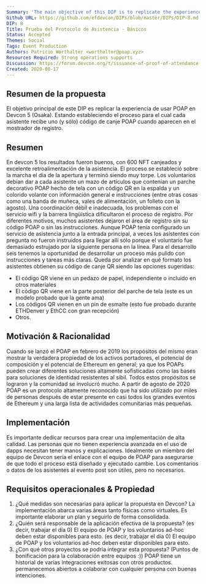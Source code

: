 ```yaml
---
Summary: 'The main objective of this DIP is to replicate the experience of using POAP in Devcon 5 (Osaka). This being establishing the process for which every attendee gets one (and only one) POAP redemption code when they show up at the registration desk.'
Github URL: https://github.com/efdevcon/DIPs/blob/master/DIPs/DIP-8.md
DIP: 8
Title: Prueba del Protocolo de Asistencia - Básicos
Status: Accepted
Themes: Social
Tags: Event Production
Authors: Patricio Worthalter <worthalter@poap.xyz>
Resources Required: Strong operations supports
Discussion: https://forum.devcon.org/t/issuance-of-proof-of-attendance-nfts-with-poap/76/5
Created: 2020-08-17
---
```


## Resumen de la propuesta

El objetivo principal de este DIP es replicar la experiencia de usar POAP en Devcon 5 (Osaka). Estando estableciendo el proceso para el cual cada asistente recibe uno (y sólo) código de canje POAP cuando aparecen en el mostrador de registro.

## Resumen

En devcon 5 los resultados fueron buenos, con 600 NFT canjeados y excelente retroalimentación de la asistencia. El proceso se estableció sobre la marcha el día de la apertura y terminó siendo muy torpe. Los voluntarios debían dar a cada asistente un mazo de artículos que contenían un parche decorativo POAP hecho de tela con un código QR en la espalda y un colorido volante con información general e instrucciones (entre otras cosas como una banda de muñeca, vales de alimentación, un folleto con la agosto). Una coordinación débil e inadecuada, los problemas con el servicio wifi y la barrera lingüística dificultaron el proceso de registro. Por diferentes motivos, muchos asistentes dejaron el área de registro sin su código POAP o sin las instrucciones. Aunque POAP tenía configurado un servicio de asistencia junto a la entrada principal, a veces los asistentes con pregunta no fueron instruidos para llegar allí sólo porque el voluntario fue demasiado estrujado por la siguiente persona en la línea. Para el desarrollo seis tenemos la oportunidad de desarrollar un proceso más pulido con instrucciones y tareas más claras. Queda por analizar en qué formato los asistentes obtienen su código de canje QR siendo las opciones sugeridas:

- El código QR viene en un pedazo de papel, independiente o incluido en otros materiales
- El código QR viene en la parte posterior del parche de tela (este es un modelo probado que la gente ama)
- Los códigos QR vienen en un pin de esmalte (esto fue probado durante ETHDenver y EthCC con gran recepción)
- Otros.

## Motivación & Racionalidad

Cuando se lanzó el POAP en febrero de 2019 los propósitos del mismo eran mostrar la verdadera propiedad de los activos portadores, el potencial de composición y el potencial de Ethereum en general; ya que los POAPs pueden crear diferentes soluciones altamente sofisticadas como las bases para soluciones de identidad resistentes al síbil. Todos estos propósitos se lograron y la comunidad se involucró mucho. A partir de agosto de 2020 POAP es un protocolo altamente reconocido que ha sido utilizado por miles de personas después de estar presente en casi todos los grandes eventos de Ethereum y una larga lista de actividades comunitarias más pequeñas.

## Implementación

Es importante dedicar recursos para crear una implementación de alta calidad. Las personas que no tienen experiencia avanzada en el uso de dapps necesitan tener manos y explicaciones. Idealmente un miembro del equipo de Devcon sería el enlace con el equipo de POAP para asegurarse de que todo el proceso está diseñado y ejecutado cambie. Los comentarios o datos de los asistentes al evento post son útiles, pero no necesarios.

## Requisitos operacionales & Propiedad

1. ¿Qué medidas son necesarias para aplicar la propuesta en Devcon? La implementación abarca varias áreas tanto físicas como virtuales. Es importante elaborar un plan y seguirlo de forma consolidada.
2. ¿Quién será responsable de la aplicación efectiva de la propuesta? (es decir, trabajar el día 0) El equipo de POAP y los voluntarios ad-hoc deben estar disponibles para esto. (es decir, trabajar el día 0) El equipo de POAP y los voluntarios ad-hoc deben estar disponibles para esto.
3. ¿Con qué otros proyectos se podría integrar esta propuesta? (Puntos de bonificación para la colaboración entre equipos :)) POAP tiene un historial de varias integraciones exitosas con otros productos. permanecemos abiertos a colaborar con cualquier persona con buenas intenciones.

